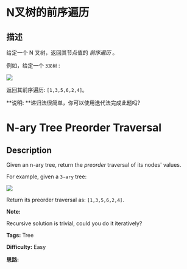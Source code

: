 # N叉树的前序遍历

## 描述

给定一个 N 叉树，返回其节点值的 _前序遍历_ 。

例如，给定一个 `3叉树` :



![](https://assets.leetcode-cn.com/aliyun-lc-upload/uploads/2018/10/12/narytreeexample.png)



返回其前序遍历: `[1,3,5,6,2,4]`。



**说明:  **递归法很简单，你可以使用迭代法完成此题吗?



# N-ary Tree Preorder Traversal

## Description



Given an n-ary tree, return the _preorder_ traversal of its nodes' values.

For example, given a `3-ary` tree:



![](https://assets.leetcode.com/uploads/2018/10/12/narytreeexample.png)



Return its preorder traversal as: `[1,3,5,6,2,4]`.



**Note:**

Recursive solution is trivial, could you do it iteratively?


**Tags:** Tree

**Difficulty:** Easy

**思路:**
